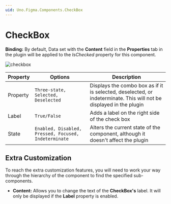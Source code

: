 ```yaml
---
uid: Uno.Figma.Components.CheckBox
---
```


# CheckBox

**Binding:** By default, Data set with the **Content** field in the **Properties** tab in the plugin will be applied to the *IsChecked* property for this component.

![checkbox](./images/checkbox.png)

| Property | Options                                              | Description                                                  |
| -------- | ---------------------------------------------------- | ------------------------------------------------------------ |
| Property | `Three-state, Selected, Deselected`                  | Displays the combo box as if it is selected, deselected, or indeterminate. This will not be displayed in the plugin |
| Label    | `True/False`                                         | Adds a label on the right side of the check box              |
| State    | `Enabled, Disabled, Pressed, Focused, Indeterminate` | Alters the current state of the component, although it doesn't affect the plugin |

## Extra Customization

To reach the extra customization features, you will need to work your way through the hierarchy of the component to find the specified sub-components.

- **Content:** Allows you to change the text of the **CheckBox's** label. It will only be displayed if  the **Label** property is enabled.

